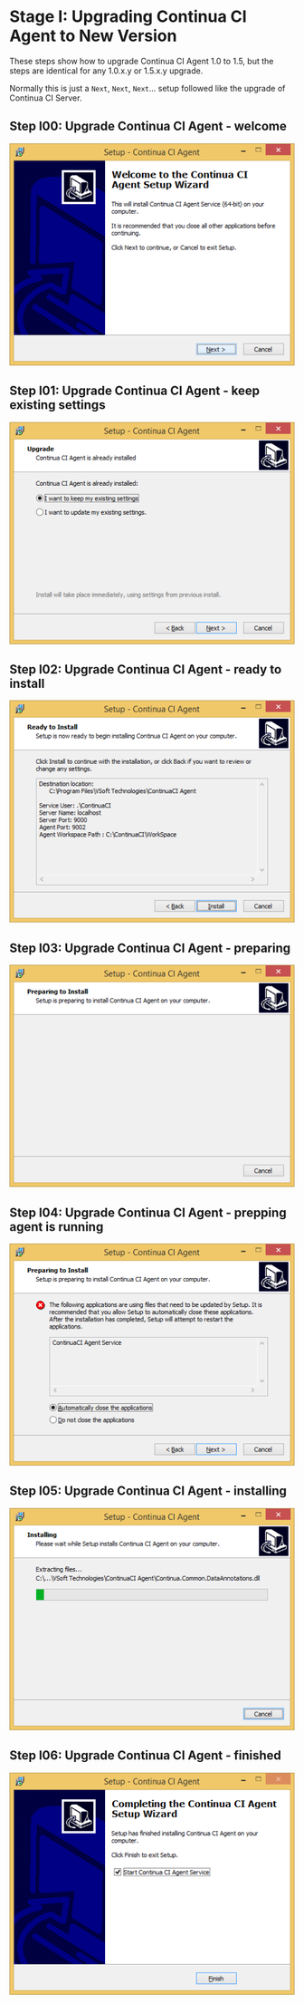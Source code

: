 # Stage I: Upgrading Continua CI Agent to New Version

These steps show how to upgrade Continua CI Agent 1.0 to 1.5, but the steps are identical for any 1.0.x.y or 1.5.x.y upgrade.

Normally this is just a `Next`, `Next`, `Next`... setup followed like the upgrade of Continua CI Server.

## Step I00: Upgrade Continua CI Agent - welcome
![I00-Upgrade-Continua-CI-Agent-to-1.5-welcome.png](Stage-I-Continua-CI-Upgrading-Agent-to-New-Version\I00-Upgrade-Continua-CI-Agent-to-1.5-welcome.png)

## Step I01: Upgrade Continua CI Agent - keep existing settings
![I01-Upgrade-Continua-CI-Agent-to-1.5-keep-existing-settings.png](Stage-I-Continua-CI-Upgrading-Agent-to-New-Version\I01-Upgrade-Continua-CI-Agent-to-1.5-keep-existing-settings.png)

## Step I02: Upgrade Continua CI Agent - ready to install
![I02-Upgrade-Continua-CI-Agent-to-1.5-ready-to-install.png](Stage-I-Continua-CI-Upgrading-Agent-to-New-Version\I02-Upgrade-Continua-CI-Agent-to-1.5-ready-to-install.png)

## Step I03: Upgrade Continua CI Agent - preparing
![I03-Upgrade-Continua-CI-Agent-to-1.5-preparing.png](Stage-I-Continua-CI-Upgrading-Agent-to-New-Version\I03-Upgrade-Continua-CI-Agent-to-1.5-preparing.png)

## Step I04: Upgrade Continua CI Agent - prepping agent is running
![I04-Upgrade-Continua-CI-Agent-to-1.5-prepping-agent-is-running.png](Stage-I-Continua-CI-Upgrading-Agent-to-New-Version\I04-Upgrade-Continua-CI-Agent-to-1.5-prepping-agent-is-running.png)

## Step I05: Upgrade Continua CI Agent - installing
![I05-Upgrade-Continua-CI-Agent-to-1.5-installing.png](Stage-I-Continua-CI-Upgrading-Agent-to-New-Version\I05-Upgrade-Continua-CI-Agent-to-1.5-installing.png)

## Step I06: Upgrade Continua CI Agent - finished
![I06-Upgrade-Continua-CI-Agent-to-1.5-finished.png](Stage-I-Continua-CI-Upgrading-Agent-to-New-Version\I06-Upgrade-Continua-CI-Agent-to-1.5-finished.png)
